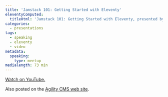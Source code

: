```yaml
---
title: 'Jamstack 101: Getting Started with Eleventy'
eleventyComputed:
  titleHtml: 'Jamstack 101: Getting Started with Eleventy, presented by {% imgavatar "agilitycms", "z-avatar-eq" %}Agility CMS'
categories:
  - presentations
tags:
  - speaking
  - eleventy
  - video
metadata:
  speaking:
    type: meetup
medialength: 73 min
---
```

<div><youtube-lite-player @slug="oUoFmurl71k" @label="{{ title }}"></youtube-lite-player></div>

[Watch on YouTube.](https://www.youtube.com/watch?v=oUoFmurl71k)

Also posted on the [Agility CMS web site](https://agilitycms.com/download/webinar-jamstack-eleventy-agilitycms).


